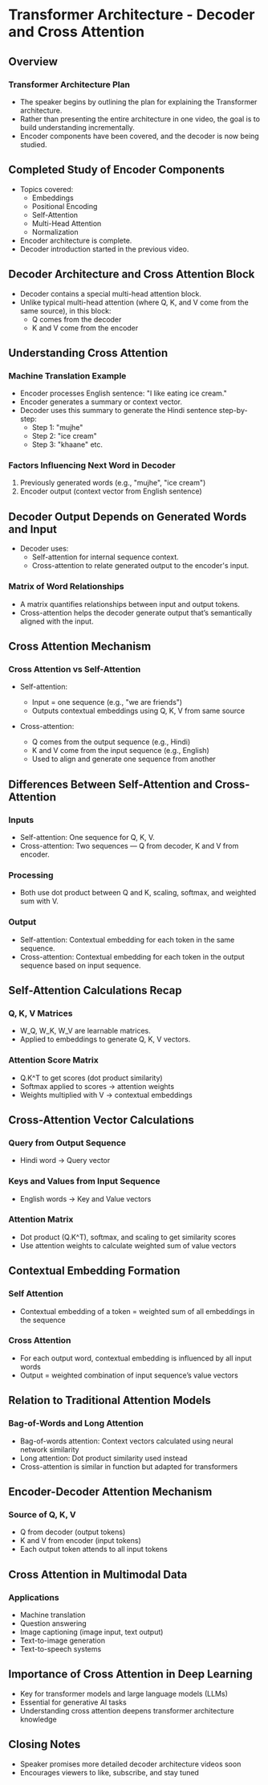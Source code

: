 
# Transformer Architecture - Decoder and Cross Attention

## Overview

### Transformer Architecture Plan
- The speaker begins by outlining the plan for explaining the Transformer architecture.
- Rather than presenting the entire architecture in one video, the goal is to build understanding incrementally.
- Encoder components have been covered, and the decoder is now being studied.

## Completed Study of Encoder Components
- Topics covered:
  - Embeddings
  - Positional Encoding
  - Self-Attention
  - Multi-Head Attention
  - Normalization
- Encoder architecture is complete.
- Decoder introduction started in the previous video.

## Decoder Architecture and Cross Attention Block
- Decoder contains a special multi-head attention block.
- Unlike typical multi-head attention (where Q, K, and V come from the same source), in this block:
  - Q comes from the decoder
  - K and V come from the encoder

## Understanding Cross Attention

### Machine Translation Example
- Encoder processes English sentence: "I like eating ice cream."
- Encoder generates a summary or context vector.
- Decoder uses this summary to generate the Hindi sentence step-by-step:
  - Step 1: "mujhe"
  - Step 2: "ice cream"
  - Step 3: "khaane" etc.

### Factors Influencing Next Word in Decoder
1. Previously generated words (e.g., "mujhe", "ice cream")
2. Encoder output (context vector from English sentence)

## Decoder Output Depends on Generated Words and Input
- Decoder uses:
  - Self-attention for internal sequence context.
  - Cross-attention to relate generated output to the encoder's input.

### Matrix of Word Relationships
- A matrix quantifies relationships between input and output tokens.
- Cross-attention helps the decoder generate output that’s semantically aligned with the input.

## Cross Attention Mechanism

### Cross Attention vs Self-Attention
- Self-attention:
  - Input = one sequence (e.g., "we are friends")
  - Outputs contextual embeddings using Q, K, V from same source

- Cross-attention:
  - Q comes from the output sequence (e.g., Hindi)
  - K and V come from the input sequence (e.g., English)
  - Used to align and generate one sequence from another

## Differences Between Self-Attention and Cross-Attention

### Inputs
- Self-attention: One sequence for Q, K, V.
- Cross-attention: Two sequences — Q from decoder, K and V from encoder.

### Processing
- Both use dot product between Q and K, scaling, softmax, and weighted sum with V.

### Output
- Self-attention: Contextual embedding for each token in the same sequence.
- Cross-attention: Contextual embedding for each token in the output sequence based on input sequence.

## Self-Attention Calculations Recap

### Q, K, V Matrices
- W_Q, W_K, W_V are learnable matrices.
- Applied to embeddings to generate Q, K, V vectors.

### Attention Score Matrix
- Q.K^T to get scores (dot product similarity)
- Softmax applied to scores → attention weights
- Weights multiplied with V → contextual embeddings

## Cross-Attention Vector Calculations

### Query from Output Sequence
- Hindi word → Query vector

### Keys and Values from Input Sequence
- English words → Key and Value vectors

### Attention Matrix
- Dot product (Q.K^T), softmax, and scaling to get similarity scores
- Use attention weights to calculate weighted sum of value vectors

## Contextual Embedding Formation

### Self Attention
- Contextual embedding of a token = weighted sum of all embeddings in the sequence

### Cross Attention
- For each output word, contextual embedding is influenced by all input words
- Output = weighted combination of input sequence’s value vectors

## Relation to Traditional Attention Models

### Bag-of-Words and Long Attention
- Bag-of-words attention: Context vectors calculated using neural network similarity
- Long attention: Dot product similarity used instead
- Cross-attention is similar in function but adapted for transformers

## Encoder-Decoder Attention Mechanism

### Source of Q, K, V
- Q from decoder (output tokens)
- K and V from encoder (input tokens)
- Each output token attends to all input tokens

## Cross Attention in Multimodal Data

### Applications
- Machine translation
- Question answering
- Image captioning (image input, text output)
- Text-to-image generation
- Text-to-speech systems

## Importance of Cross Attention in Deep Learning

- Key for transformer models and large language models (LLMs)
- Essential for generative AI tasks
- Understanding cross attention deepens transformer architecture knowledge

## Closing Notes
- Speaker promises more detailed decoder architecture videos soon
- Encourages viewers to like, subscribe, and stay tuned
